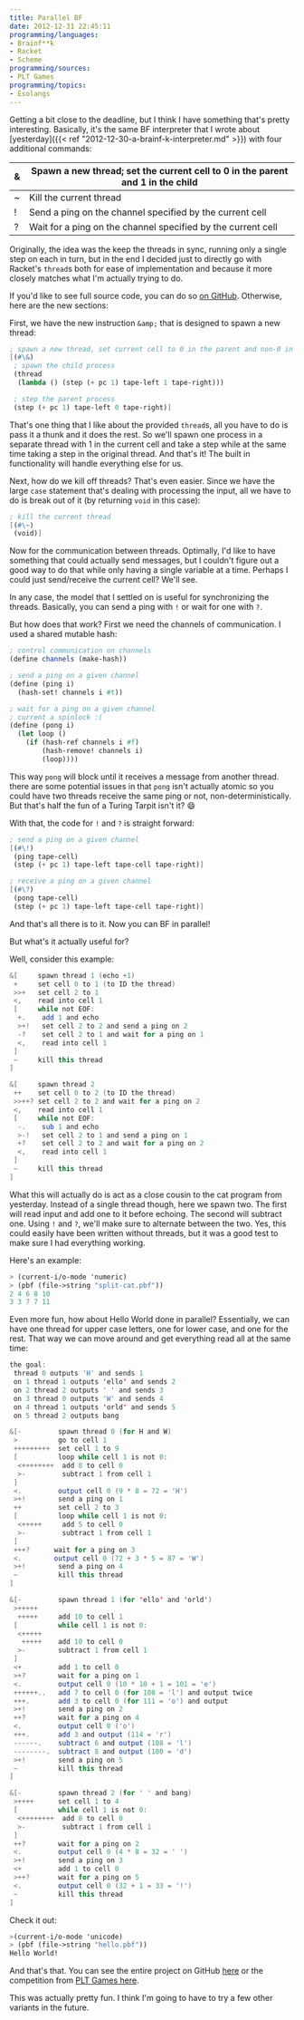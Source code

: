 ```yaml
---
title: Parallel BF
date: 2012-12-31 22:45:11
programming/languages:
- Brainf**k
- Racket
- Scheme
programming/sources:
- PLT Games
programming/topics:
- Esolangs
---
```

Getting a bit close to the deadline, but I think I have something that's pretty interesting. Basically, it's the same BF interpreter that I wrote about [yesterday]({{< ref "2012-12-30-a-brainf-k-interpreter.md" >}}) with four additional commands:


| & | Spawn a new thread; set the current cell to 0 in the parent and 1 in the child |
|---|--------------------------------------------------------------------------------|
| ~ |                            Kill the current thread                             |
| ! |            Send a ping on the channel specified by the current cell            |
| ? |          Wait for a ping on the channel specified by the current cell          |


<!--more-->

Originally, the idea was the keep the threads in sync, running only a single step on each in turn, but in the end I decided just to directly go with Racket's `thread`s both for ease of implementation and because it more closely matches what I'm actually trying to do. 

If you'd like to see full source code, you can do so <a href="https://github.com/jpverkamp/pbf/blob/master/pbf.rkt" title="GitHub: pbf">on GitHub</a>. Otherwise, here are the new sections:

First, we have the new instruction `&amp;` that is designed to spawn a new thread:

```scheme
; spawn a new thread, set current cell to 0 in the parent and non-0 in the child
[(#\&)
 ; spawn the child process
 (thread
  (lambda () (step (+ pc 1) tape-left 1 tape-right)))

 ; step the parent process
 (step (+ pc 1) tape-left 0 tape-right)]
```

That's one thing that I like about the provided `thread`s, all you have to do is pass it a thunk and it does the rest. So we'll spawn one process in a separate thread with 1 in the current cell and take a step while at the same time taking a step in the original thread. And that's it! The built in functionality will handle everything else for us. 

Next, how do we kill off threads? That's even easier. Since we have the large `case` statement that's dealing with processing the input, all we have to do is break out of it (by returning `void` in this case):

```scheme
; kill the current thread
[(#\~)
 (void)]
```

Now for the communication between threads. Optimally, I'd like to have something that could actually send messages, but I couldn't figure out a good way to do that while only having a single variable at a time. Perhaps I could just send/receive the current cell? We'll see. 

In any case, the model that I settled on is useful for synchronizing the threads. Basically, you can send a ping with `!` or wait for one with `?`. 

But how does that work? First we need the channels of communication. I used a shared mutable hash:

```scheme
; control communication on channels
(define channels (make-hash))

; send a ping on a given channel
(define (ping i)
  (hash-set! channels i #t))

; wait for a ping on a given channel
; current a spinlock :(
(define (pong i)
  (let loop ()
    (if (hash-ref channels i #f)
        (hash-remove! channels i) 
        (loop))))
```

This way `pong` will block until it receives a message from another thread. there are some potential issues in that `pong` isn't actually atomic so you could have two threads receive the same ping or not, non-deterministically. But that's half the fun of a Turing Tarpit isn't it? :smile:

With that, the code for `!` and `?` is straight forward:

```scheme
; send a ping on a given channel
[(#\!)
 (ping tape-cell)
 (step (+ pc 1) tape-left tape-cell tape-right)]

; receive a ping on a given channel
[(#\?)
 (pong tape-cell)
 (step (+ pc 1) tape-left tape-cell tape-right)]
```

And that's all there is to it. Now you can BF in parallel!

But what's it actually useful for?

Well, consider this example:

```java
&[     spawn thread 1 (echo +1)
 +     set cell 0 to 1 (to ID the thread)
 >>+   set cell 2 to 1
 <,    read into cell 1
 [     while not EOF:
  +.    add 1 and echo
  >+!   set cell 2 to 2 and send a ping on 2
  -?    set cell 2 to 1 and wait for a ping on 1
  <,    read into cell 1
 ]
 ~     kill this thread
]

&[     spawn thread 2
 ++    set cell 0 to 2 (to ID the thread)
 >>++? set cell 2 to 2 and wait for a ping on 2
 <,    read into cell 1
 [     while not EOF:
  -.    sub 1 and echo
  >-!   set cell 2 to 1 and send a ping on 1
  +?    set cell 2 to 2 and wait for a ping on 2
  <,    read into cell 1
 ]
 ~     kill this thread
]
```

What this will actually do is act as a close cousin to the cat program from yesterday. Instead of a single thread though, here we spawn two. The first will read input and add one to it before echoing. The second will subtract one. Using `!` and `?`, we'll make sure to alternate between the two. Yes, this could easily have been written without threads, but it was a good test to make sure I had everything working.

Here's an example:

```scheme
> (current-i/o-mode 'numeric)
> (pbf (file->string "split-cat.pbf"))
2 4 6 8 10
3 3 7 7 11
```

Even more fun, how about Hello World done in parallel? Essentially, we can have one thread for upper case letters, one for lower case, and one for the rest. That way we can move around and get everything read all at the same time:

```java
the goal:
 thread 0 outputs 'H' and sends 1
 on 1 thread 1 outputs 'ello' and sends 2
 on 2 thread 2 outputs ' ' and sends 3
 on 3 thread 0 outputs 'W' and sends 4
 on 4 thread 1 outputs 'orld' and sends 5
 on 5 thread 2 outputs bang

&[-         spawn thread 0 (for H and W)
 >          go to cell 1
 +++++++++  set cell 1 to 9
 [          loop while cell 1 is not 0:
  <++++++++  add 8 to cell 0
  >-         subtract 1 from cell 1
 ]
 <.         output cell 0 (9 * 8 = 72 = 'H')
 >+!        send a ping on 1
 ++         set cell 2 to 3
 [          loop while cell 1 is not 0:
  <+++++     add 5 to cell 0
  >-         subtract 1 from cell 1
 ]
 +++?      wait for a ping on 3
 <.        output cell 0 (72 + 3 * 5 = 87 = 'W')
 >+!        send a ping on 4
 ~          kill this thread
]

&[-         spawn thread 1 (for 'ello' and 'orld')
 >+++++
  +++++     add 10 to cell 1
 [          while cell 1 is not 0:
  <+++++
   +++++    add 10 to cell 0
  >-        subtract 1 from cell 1
 ]
 <+         add 1 to cell 0
 >+?        wait for a ping on 1
 <.         output cell 0 (10 * 10 + 1 = 101 = 'e')
 ++++++..   add 7 to cell 0 (for 108 = 'l') and output twice
 +++.       add 3 to cell 0 (for 111 = 'o') and output
 >+!        send a ping on 2
 ++?        wait for a ping on 4
 <.         output cell 0 ('o')
 +++.       add 3 and output (114 = 'r')
 ------.    subtract 6 and output (108 = 'l')
 --------.  subtract 8 and output (100 = 'd')
 >+!        send a ping on 5
 ~          kill this thread
]

&[-         spawn thread 2 (for ' ' and bang)
 >++++      set cell 1 to 4
 [          while cell 1 is not 0:
  <++++++++  add 8 to cell 0
  >-         subtract 1 from cell 1
 ]
 ++?        wait for a ping on 2
 <.         output cell 0 (4 * 8 = 32 = ' ')
 >+!        send a ping on 3
 <+         add 1 to cell 0
 >++?       wait for a ping on 5
 <.         output cell 0 (32 + 1 = 33 = '!')
 ~          kill this thread
]
```

Check it out:

```scheme
>(current-i/o-mode 'unicode)
> (pbf (file->string "hello.pbf"))
Hello World!
```

And that's that. You can see the entire project on GitHub <a href="https://github.com/jpverkamp/pbf" title="GitHub: jpverkamp/pbf">here</a> or the competition from <a href="http://www.pltgames.com/competition/2012/12" title="PLT Games Competition December 2012">PLT Games here</a>.

This was actually pretty fun. I think I'm going to have to try a few other variants in the future.
